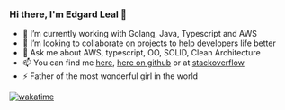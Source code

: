### Hi there, I'm Edgard Leal 👋

- 🔭 I’m currently working with Golang, Java, Typescript and AWS
- 👯 I’m looking to collaborate on projects to help developers life better
- 💬 Ask me about AWS, typescript, OO, SOLID, Clean Architecture
- 📫 You can find me [here](https://profile.codersrank.io/user/edgardleal/), [here on github](https://github.com/edgardleal/) or at [stackoverflow](https://stackoverflow.com/users/1959181/edgard-leal)
- ⚡ Father of the most wonderful girl in the world

[![wakatime](https://wakatime.com/badge/user/5480354f-4a7b-4542-82f7-4dd0b9d5713b.svg)](https://wakatime.com/@5480354f-4a7b-4542-82f7-4dd0b9d5713b)
